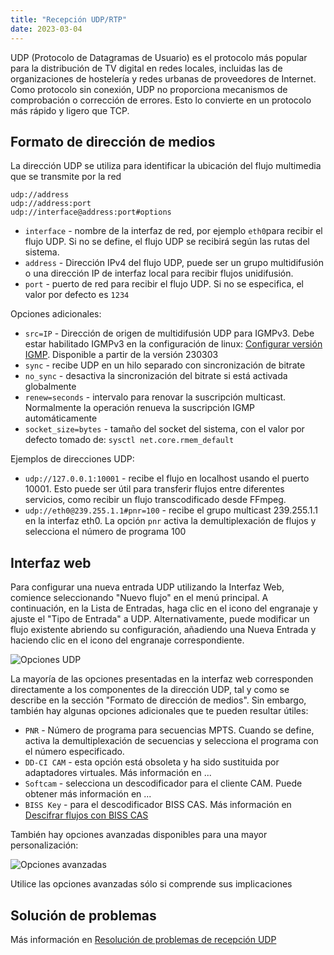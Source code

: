 ```yaml
---
title: "Recepción UDP/RTP"
date: 2023-03-04
---
```


UDP (Protocolo de Datagramas de Usuario) es el protocolo más popular para la distribución de TV digital en redes locales, incluidas las de organizaciones de hostelería y redes urbanas de proveedores de Internet. Como protocolo sin conexión, UDP no proporciona mecanismos de comprobación o corrección de errores. Esto lo convierte en un protocolo más rápido y ligero que TCP.

## Formato de dirección de medios[](https://help.cesbo.com/astra/receiving/ip/udp#media-address-format)

La dirección UDP se utiliza para identificar la ubicación del flujo multimedia que se transmite por la red

```
udp://address
udp://address:port
udp://interface@address:port#options
```

- `interface` - nombre de la interfaz de red, por ejemplo `eth0`para recibir el flujo UDP. Si no se define, el flujo UDP se recibirá según las rutas del sistema.
- `address` - Dirección IPv4 del flujo UDP, puede ser un grupo multidifusión o una dirección IP de interfaz local para recibir flujos unidifusión.
- `port` - puerto de red para recibir el flujo UDP. Si no se especifica, el valor por defecto es `1234`

Opciones adicionales:

- `src=IP` - Dirección de origen de multidifusión UDP para IGMPv3. Debe estar habilitado IGMPv3 en la configuración de linux: [Configurar versión IGMP](https://help.cesbo.com/misc/tools-and-utilities/network/configure-igmp-version). Disponible a partir de la versión 230303
- `sync` - recibe UDP en un hilo separado con sincronización de bitrate
- `no_sync` - desactiva la sincronización del bitrate si está activada globalmente
- `renew=seconds` - intervalo para renovar la suscripción multicast. Normalmente la operación renueva la suscripción IGMP automáticamente
- `socket_size=bytes` - tamaño del socket del sistema, con el valor por defecto tomado de: `sysctl net.core.rmem_default`

Ejemplos de direcciones UDP:

- `udp://127.0.0.1:10001` - recibe el flujo en localhost usando el puerto 10001. Esto puede ser útil para transferir flujos entre diferentes servicios, como recibir un flujo transcodificado desde FFmpeg.
- `udp://eth0@239.255.1.1#pnr=100` - recibe el grupo multicast 239.255.1.1 en la interfaz eth0. La opción `pnr` activa la demultiplexación de flujos y selecciona el número de programa 100

## Interfaz web[](https://help.cesbo.com/astra/receiving/ip/udp#web-interface)

Para configurar una nueva entrada UDP utilizando la Interfaz Web, comience seleccionando "Nuevo flujo" en el menú principal. A continuación, en la Lista de Entradas, haga clic en el icono del engranaje y ajuste el "Tipo de Entrada" a UDP. Alternativamente, puede modificar un flujo existente abriendo su configuración, añadiendo una Nueva Entrada y haciendo clic en el icono del engranaje correspondiente.

![Opciones UDP](https://cdn.cesbo.com/help/astra/receiving/ip/udp/options.png)

La mayoría de las opciones presentadas en la interfaz web corresponden directamente a los componentes de la dirección UDP, tal y como se describe en la sección "Formato de dirección de medios". Sin embargo, también hay algunas opciones adicionales que te pueden resultar útiles:

- `PNR` - Número de programa para secuencias MPTS. Cuando se define, activa la demultiplexación de secuencias y selecciona el programa con el número especificado.
- `DD-CI CAM` - esta opción está obsoleta y ha sido sustituida por adaptadores virtuales. Más información en ...
- `Softcam` - selecciona un descodificador para el cliente CAM. Puede obtener más información en ...
- `BISS Key` - para el descodificador BISS CAS. Más información en [Descifrar flujos con BISS CAS](https://help.cesbo.com/astra/processing/cas/decrypt-biss)

También hay opciones avanzadas disponibles para una mayor personalización:

![Opciones avanzadas](https://cdn.cesbo.com/help/astra/receiving/ip/udp/advanced.png)

Utilice las opciones avanzadas sólo si comprende sus implicaciones

## Solución de problemas[](https://help.cesbo.com/astra/receiving/ip/udp#troubleshooting)

Más información en [Resolución de problemas de recepción UDP](https://help.cesbo.com/misc/troubleshooting/receiving/udp)

